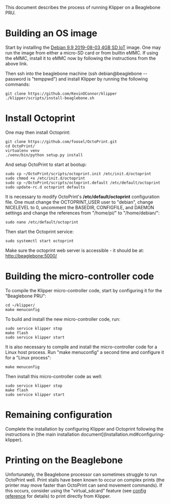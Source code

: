 This document describes the process of running Klipper on a Beaglebone PRU.

# Building an OS image

Start by installing the [Debian 9.9 2019-08-03 4GB SD
IoT](https://beagleboard.org/latest-images) image. One may run the image from
either a micro-SD card or from builtin eMMC. If using the eMMC, install it to
eMMC now by following the instructions from the above link.

Then ssh into the beaglebone machine (ssh debian@beaglebone -- password is
"temppwd") and install Klipper by running the following commands:

```
git clone https://github.com/KevinOConnor/klipper
./klipper/scripts/install-beaglebone.sh
```

# Install Octoprint

One may then install Octoprint:

```
git clone https://github.com/foosel/OctoPrint.git
cd OctoPrint/
virtualenv venv
./venv/bin/python setup.py install
```

And setup OctoPrint to start at bootup:

```
sudo cp ~/OctoPrint/scripts/octoprint.init /etc/init.d/octoprint
sudo chmod +x /etc/init.d/octoprint
sudo cp ~/OctoPrint/scripts/octoprint.default /etc/default/octoprint
sudo update-rc.d octoprint defaults
```

It is necessary to modify OctoPrint's **/etc/default/octoprint** configuration
file. One must change the OCTOPRINT_USER user to "debian", change NICELEVEL to
0, uncomment the BASEDIR, CONFIGFILE, and DAEMON settings and change the
references from "/home/pi/" to "/home/debian/":

```
sudo nano /etc/default/octoprint
```

Then start the Octoprint service:

```
sudo systemctl start octoprint
```

Make sure the octoprint web server is accessible - it should be at:
<http://beaglebone:5000/>

# Building the micro-controller code

To compile the Klipper micro-controller code, start by configuring it for the
"Beaglebone PRU":

```
cd ~/klipper/
make menuconfig
```

To build and install the new micro-controller code, run:

```
sudo service klipper stop
make flash
sudo service klipper start
```

It is also necessary to compile and install the micro-controller code for a
Linux host process. Run "make menuconfig" a second time and configure it for a
"Linux process":

```
make menuconfig
```

Then install this micro-controller code as well:

```
sudo service klipper stop
make flash
sudo service klipper start
```

# Remaining configuration

Complete the installation by configuring Klipper and Octoprint following the
instructions in [the main installation document](Installation.md#configuring-
klipper).

# Printing on the Beaglebone

Unfortunately, the Beaglebone processor can sometimes struggle to run OctoPrint
well. Print stalls have been known to occur on complex prints (the printer may
move faster than OctoPrint can send movement commands). If this occurs, consider
using the "virtual_sdcard" feature (see [config
reference](Config_Reference.md#virtual_sdcard) for details) to print directly
from Klipper.
